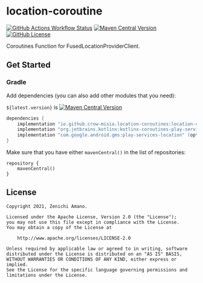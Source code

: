 # location-coroutine

[![GitHub Actions Workflow Status](https://img.shields.io/github/actions/workflow/status/crow-misia/location-coroutines/android.yml)](https://github.com/crow-misia/location-coroutines/actions/workflows/android.yml)
[![Maven Central Version](https://img.shields.io/maven-central/v/io.github.crow-misia.location-coroutines/location-coroutines)](https://central.sonatype.com/artifact/io.github.crow-misia.location-coroutines/location-coroutines)
[![GitHub License](https://img.shields.io/github/license/crow-misia/location-coroutines)](LICENSE)

Coroutines Function for FusedLocationProviderClient.

## Get Started

### Gradle

Add dependencies (you can also add other modules that you need):

`${latest.version}` is [![Maven Central Version](https://img.shields.io/maven-central/v/io.github.crow-misia.location-coroutines/location-coroutines)](https://central.sonatype.com/artifact/io.github.crow-misia.location-coroutines/location-coroutines)

```groovy
dependencies {
    implementation "io.github.crow-misia.location-coroutines:location-coroutines:${latest.version}"
    implementation "org.jetbrains.kotlinx:kotlinx-coroutines-play-services" (optional)
    implementation "com.google.android.gms:play-services-location" (optional)
}
```

Make sure that you have either `mavenCentral()` in the list of repositories:

```
repository {
    mavenCentral()
}
```

## License

```
Copyright 2021, Zenichi Amano.

Licensed under the Apache License, Version 2.0 (the "License");
you may not use this file except in compliance with the License.
You may obtain a copy of the License at

    http://www.apache.org/licenses/LICENSE-2.0

Unless required by applicable law or agreed to in writing, software
distributed under the License is distributed on an "AS IS" BASIS,
WITHOUT WARRANTIES OR CONDITIONS OF ANY KIND, either express or implied.
See the License for the specific language governing permissions and
limitations under the License.
```

